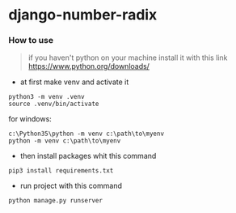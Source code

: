 # django-number-radix
### How to use
>if you haven't python on your machine install it with this link
>https://www.python.org/downloads/

- at first make venv and activate it
```
python3 -m venv .venv
source .venv/bin/activate
```
for windows:
```
c:\Python35\python -m venv c:\path\to\myenv
python -m venv c:\path\to\myenv
```
- then install packages whit this command

```
pip3 install requirements.txt
```

- run project with this command
```
python manage.py runserver
```
